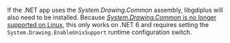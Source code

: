 
If the .NET app uses the *System.Drawing.Common* assembly, libgdiplus will also need to be installed.
Because [*System.Drawing.Common* is no longer supported on Linux](../../compatibility/core-libraries/6.0/system-drawing-common-windows-only.md),
this only works on .NET 6 and requires setting the `System.Drawing.EnableUnixSupport` runtime configuration switch.
